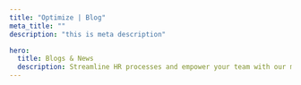 ```yaml
---
title: "Optimize | Blog"
meta_title: ""
description: "this is meta description"

hero:
  title: Blogs & News
  description: Streamline HR processes and empower your team with our many product. Effortlessly manage employee data, and more.
---
```


